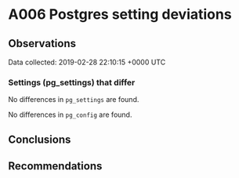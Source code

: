# A006 Postgres setting deviations #

## Observations ##
Data collected: 2019-02-28 22:10:15 +0000 UTC  

### Settings (pg_settings) that differ ###

No differences in `pg_settings` are found.


No differences in `pg_config` are found.



## Conclusions ##


## Recommendations ##

